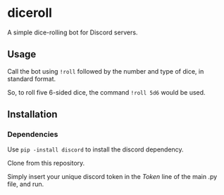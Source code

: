 # diceroll
A simple dice-rolling bot for Discord servers.

## Usage

Call the bot using `!roll` followed by the number and type of dice, in standard format.

So, to roll five 6-sided dice, the command `!roll 5d6` would be used.

## Installation
### Dependencies
Use `pip -install discord` to install the discord dependency.

Clone from this repository.

Simply insert your unique discord token in the *Token* line of the main .py file, and run.
